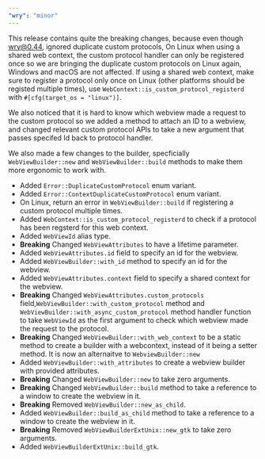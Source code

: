 ```yaml
---
"wry": "minor"
---
```


This release contains quite the breaking changes, because even though wry@0.44, ignored duplicate custom protocols, On Linux when using a shared web context, the custom protocol handler can only be registered once so we are bringing the duplicate custom protocols on Linux again, Windows and macOS are not affected. If using a shared web context, make sure to register a protocol only once on Linux (other platforms should be registed multiple times), use `WebContext::is_custom_protocol_registerd` with `#[cfg(target_os = "linux")]`.

We also noticed that it is hard to know which webview made a request to the custom protocol so we added a method to attach an ID to a webview, and changed relevant custom protocol APIs to take a new argument that passes specifed Id back to protocol handler.

We also made a few changes to the builder, specficially `WebViewBuilder::new` and `WebViewBuilder::build` methods to make them more ergonomic to work with.

- Added `Error::DuplicateCustomProtocol` enum variant.
- Added `Error::ContextDuplicateCustomProtocol` enum variant.
- On Linux, return an error in `WebViewBuilder::build` if registering a custom protocol multiple times.
- Added `WebContext::is_custom_protocol_registerd` to check if a protocol has been regsterd for this web context.
- Added `WebViewId` alias type.
- **Breaking** Changed `WebViewAttributes` to have a lifetime parameter.
- Added `WebViewAttributes.id` field to specify an id for the webview.
- Added `WebViewBuilder::with_id` method to specify an id for the webview.
- Added `WebViewAttributes.context` field to specify a shared context for the webview.
- **Breaking** Changed `WebViewAttributes.custom_protocols` field,`WebViewBuilder::with_custom_protocol` method and `WebViewBuilder::with_async_custom_protocol` method handler function to take `WebViewId` as the first argument to check which webview made the request to the protocol.
- **Breaking** Changed `WebViewBuilder::with_web_context` to be a static method to create a builder with a webcontext, instead of it being a setter method. It is now an alternaitve to `WebviewBuilder::new`
- Added `WebViewBuilder::with_attributes` to create a webview builder with provided attributes.
- **Breaking** Changed `WebViewBuilder::new` to take zero arguments.
- **Breaking** Changed `WebViewBuilder::build` method to take a reference to a window to create the webview in it.
- **Breaking** Removed `WebViewBuilder::new_as_child`.
- Added `WebViewBuilder::build_as_child` method to take a reference to a window to create the webview in it.
- **Breaking** Removed `WebViewBuilderExtUnix::new_gtk` to take zero arguments.
- Added `WebViewBuilderExtUnix::build_gtk`.
